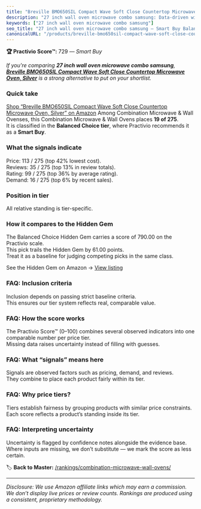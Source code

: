 ```yaml
---
title: "Breville BMO650SIL Compact Wave Soft Close Countertop Microwave Oven, Silver"
description: "27 inch wall oven microwave combo samsung: Data-driven within Balanced Choice ranking using the Practivio Score™. Positioned by quality, value, demand, findabi…"
keywords: ["27 inch wall oven microwave combo samsung"]
seo_title: "27 inch wall oven microwave combo samsung — Smart Buy Balanced Choice (2025)"
canonicalURL: "/products/breville-bmo650sil-compact-wave-soft-close-countertop-microwave-oven-silver-B084T9RVSB/"
---
```


**🏆 Practivio Score™:** 729 — _Smart Buy_


*If you're comparing **27 inch wall oven microwave combo samsung**, **[Breville BMO650SIL Compact Wave Soft Close Countertop Microwave Oven, Silver](https://www.amazon.com/dp/B084T9RVSB?tag=practivio-20)** is a strong alternative to put on your shortlist.*
### Quick take
[Shop “Breville BMO650SIL Compact Wave Soft Close Countertop Microwave Oven, Silver” on Amazon](https://www.amazon.com/dp/B084T9RVSB?tag=practivio-20)
Among Combination Microwave & Wall Ovenses, this Combination Microwave & Wall Ovens places **19 of 275**.  
It is classified in the **Balanced Choice tier**, where Practivio recommends it as a **Smart Buy**.

### What the signals indicate
Price: 113 / 275 (top 42% lowest cost).  
Reviews: 35 / 275 (top 13% in review totals).  
Rating: 99 / 275 (top 36% by average rating).  
Demand: 16 / 275 (top 6% by recent sales).

### Position in tier
All relative standing is tier-specific.

### How it compares to the Hidden Gem
The Balanced Choice Hidden Gem carries a score of 790.00 on the Practivio scale.  
This pick trails the Hidden Gem by 61.00 points.  
Treat it as a baseline for judging competing picks in the same class.  

See the Hidden Gem on Amazon → [View listing](https://www.amazon.com/dp/B07JYNPTX3?tag=practivio-20)

### FAQ: Inclusion criteria
Inclusion depends on passing strict baseline criteria.  
This ensures our tier system reflects real, comparable value.

### FAQ: How the score works
The Practivio Score™ (0–100) combines several observed indicators into one comparable number per price tier.  
Missing data raises uncertainty instead of filling with guesses.

### FAQ: What “signals” means here
Signals are observed factors such as pricing, demand, and reviews.  
They combine to place each product fairly within its tier.

### FAQ: Why price tiers?
Tiers establish fairness by grouping products with similar price constraints.  
Each score reflects a product’s standing inside its tier.

### FAQ: Interpreting uncertainty
Uncertainty is flagged by confidence notes alongside the evidence base.  
Where inputs are missing, we don’t substitute — we mark the score as less certain.


🏷️ **Back to Master:** [/rankings/combination-microwave-wall-ovens/](/rankings/combination-microwave-wall-ovens/)

---
_Disclosure: We use Amazon affiliate links which may earn a commission. We don’t display live prices or review counts. Rankings are produced using a consistent, proprietary methodology._
